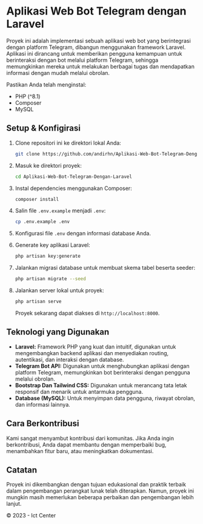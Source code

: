 # Aplikasi Web Bot Telegram dengan Laravel

<!-- ![Logo Aplikasi](link_ke_logo.png) -->

Proyek ini adalah implementasi sebuah aplikasi web bot yang berintegrasi dengan platform Telegram, dibangun menggunakan framework Laravel. Aplikasi ini dirancang untuk memberikan pengguna kemampuan untuk berinteraksi dengan bot melalui platform Telegram, sehingga memungkinkan mereka untuk melakukan berbagai tugas dan mendapatkan informasi dengan mudah melalui obrolan.

Pastikan Anda telah menginstal:

-   PHP (^8.1)
-   Composer
-   MySQL

## Setup & Konfigirasi

1. Clone repositori ini ke direktori lokal Anda:

    ```bash
    git clone https://github.com/andirhn/Aplikasi-Web-Bot-Telegram-Dengan-Laravel.git
    ```

2. Masuk ke direktori proyek:

    ```bash
    cd Aplikasi-Web-Bot-Telegram-Dengan-Laravel
    ```

3. Instal dependencies menggunakan Composer:

    ```bash
    composer install
    ```

4. Salin file `.env.example` menjadi `.env`:

    ```bash
    cp .env.example .env
    ```

5. Konfigurasi file `.env` dengan informasi database Anda.

6. Generate key aplikasi Laravel:

    ```bash
    php artisan key:generate
    ```

7. Jalankan migrasi database untuk membuat skema tabel beserta seeder:

    ```bash
    php artisan migrate --seed
    ```

8. Jalankan server lokal untuk proyek:

    ```bash
    php artisan serve
    ```

    Proyek sekarang dapat diakses di `http://localhost:8000`.

## Teknologi yang Digunakan

-   **Laravel:** Framework PHP yang kuat dan intuitif, digunakan untuk mengembangkan backend aplikasi dan menyediakan routing, autentikasi, dan interaksi dengan database.
-   **Telegram Bot API:** Digunakan untuk menghubungkan aplikasi dengan platform Telegram, memungkinkan bot berinteraksi dengan pengguna melalui obrolan.
-   **Bootstrap Dan Tailwind CSS:** Digunakan untuk merancang tata letak responsif dan menarik untuk antarmuka pengguna.
-   **Database (MySQL):** Untuk menyimpan data pengguna, riwayat obrolan, dan informasi lainnya.

## Cara Berkontribusi

Kami sangat menyambut kontribusi dari komunitas. Jika Anda ingin berkontribusi, Anda dapat membantu dengan memperbaiki bug, menambahkan fitur baru, atau meningkatkan dokumentasi.

## Catatan

Proyek ini dikembangkan dengan tujuan edukasional dan praktik terbaik dalam pengembangan perangkat lunak telah diterapkan. Namun, proyek ini mungkin masih memerlukan beberapa perbaikan dan pengembangan lebih lanjut.

© 2023 - Ict Center
